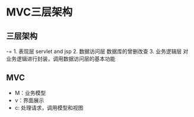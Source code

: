 # <central>MVC三层架构</central>
## 三层架构
-= 1. 表现层    servlet and jsp
  2. 数据访问层     数据库的曾删改查
  3. 业务逻辑层  对业务逻辑进行封装，调用数据访问层的基本功能
 
 ## MVC
 - M：业务模型
 - v：界面展示
 - c: 处理请求，调用模型和视图